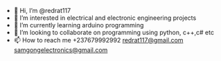 - 👋 Hi, I’m @redrat117
- 👀 I’m interested in electrical and electronic engineering projects
- 🌱 I’m currently learning arduino programming
- 💞️ I’m looking to collaborate on programming using python, c++,c# etc
- 📫 How to reach me +237679992992
redrat117@gmail.com
samgongelectronics@gmail.com

<!---
redrat117/redrat117 is a ✨ special ✨ repository because its `README.md` (this file) appears on your GitHub profile.
You can click the Preview link to take a look at your changes.
--->
